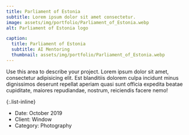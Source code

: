 ```yaml
---
title: Parliament of Estonia
subtitle: Lorem ipsum dolor sit amet consectetur.
image: assets/img/portfolio/Parliament_of_Estonia.webp
alt: Parliament of Estonia logo

caption:
  title: Parliament of Estonia
  subtitle: AI Mentoring
  thumbnail: assets/img/portfolio/Parliament_of_Estonia.webp
---
```

Use this area to describe your project. Lorem ipsum dolor sit amet, consectetur adipisicing elit. Est blanditiis dolorem culpa incidunt minus dignissimos deserunt repellat aperiam quasi sunt officia expedita beatae cupiditate, maiores repudiandae, nostrum, reiciendis facere nemo!

{:.list-inline}
- Date: October 2019
- Client: Window
- Category: Photography

